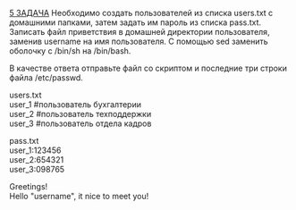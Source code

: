 [5 ЗАДАЧА](5.Автоматизация/readme.MD) Необходимо создать пользователей из списка users.txt с домашними папками, затем задать им пароль из списка pass.txt. Записать файл приветствия в домашней директории пользователя, заменив username на имя пользователя. С помощью sed заменить оболочку с /bin/sh на /bin/bash.

В качестве ответа отправьте файл со скриптом и последние три строки файла /etc/passwd.

users.txt\
user_1 #пользователь бухгалтерии\
user_2 #пользователь техподдержки\
user_3 #пользователь отдела кадров

pass.txt\
user_1:123456\
user_2:654321\
user_3:098765


Greetings!\
Hello "username", it nice to meet you!
